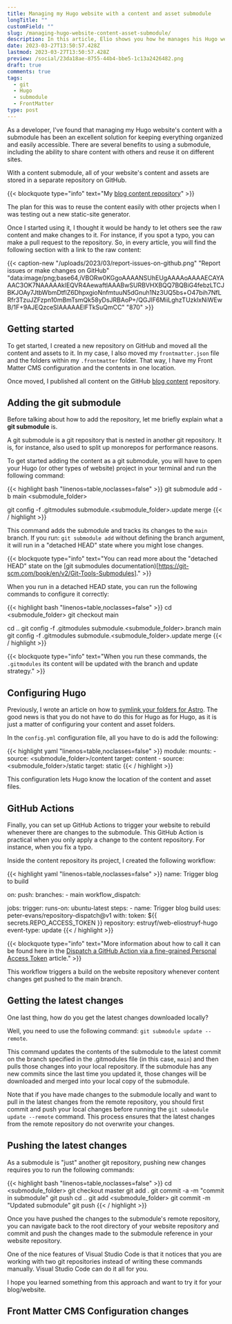 ```yaml
---
title: Managing my Hugo website with a content and asset submodule
longTitle: ""
customField: ""
slug: /managing-hugo-website-content-asset-submodule/
description: In this article, Elio shows you how he manages his Hugo website's content and assets by separating them into a submodule.
date: 2023-03-27T13:50:57.428Z
lastmod: 2023-03-27T13:50:57.428Z
preview: /social/23da18ae-8755-44b4-bbe5-1c13a2426482.png
draft: true
comments: true
tags:
  - git
  - Hugo
  - submodule
  - FrontMatter
type: post
---
```


As a developer, I've found that managing my Hugo website's content with a submodule has been an excellent solution for keeping everything organized and easily accessible. There are several benefits to using a submodule, including the ability to share content with others and reuse it on different sites.

With a content submodule, all of your website's content and assets are stored in a separate repository on GitHub.

{{< blockquote type="info" text="My [blog content repository](https://github.com/estruyf/blog-content)" >}}

The plan for this was to reuse the content easily with other projects when I was testing out a new static-site generator. 

Once I started using it, I thought it would be handy to let others see the raw content and make changes to it. For instance, if you spot a typo, you can make a pull request to the repository. So, in every article, you will find the following section with a link to the raw content:

{{< caption-new "/uploads/2023/03/report-issues-on-github.png" "Report issues or make changes on GitHub"  "data:image/png;base64,iVBORw0KGgoAAAANSUhEUgAAAAoAAAAECAYAAAC3OK7NAAAAAklEQVR4AewaftIAAABwSURBVHXBQQ7BQBiG4febzLTCJBKJOAy7JtbWbmDtflZ6DhpxgioNnfmtuuN5dGnuh1Nz3UQ5bs+O47bih7NfLRfr3TzuJZFzpn10mBmTsmQk58yDsJRBAoP+/QGJlF6MiiLghzTUzklxNiWEwB/1F+9AJEQzceSlAAAAAElFTkSuQmCC" "870" >}}

## Getting started

To get started, I created a new repository on GitHub and moved all the content and assets to it. In my case, I also moved my `frontmatter.json` file and the folders within my `.frontmatter` folder. That way, I have my Front Matter CMS configuration and the contents in one location.

Once moved, I published all content on the GitHub [blog content](https://github.com/estruyf/blog-content) repository.

## Adding the git submodule

Before talking about how to add the repository, let me briefly explain what a **git submodule** is.

A git submodule is a git repository that is nested in another git repository. It is, for instance, also used to split up monorepos for performance reasons.

To get started adding the content as a git submodule, you will have to open your Hugo (or other types of website) project in your terminal and run the following command:

{{< highlight bash "linenos=table,noclasses=false" >}}
git submodule add -b main <your repository> <submodule_folder>

git config -f .gitmodules submodule.<submodule_folder>.update merge
{{< / highlight >}}

This command adds the submodule and tracks its changes to the `main` branch. If you run: `git submodule add` without defining the branch argument, it will run in a "detached HEAD" state where you might lose changes.

{{< blockquote type="info" text="You can read more about the "detached HEAD" state on the [git submodules documentation)[https://git-scm.com/book/en/v2/Git-Tools-Submodules]." >}}

When you run in a detached HEAD state, you can run the following commands to configure it correctly:

{{< highlight bash "linenos=table,noclasses=false" >}}
cd <submodule_folder>
git checkout main

cd ..
git config -f .gitmodules submodule.<submodule_folder>.branch main
git config -f .gitmodules submodule.<submodule_folder>.update merge
{{< / highlight >}}

{{< blockquote type="info" text="When you run these commands, the `.gitmodules` its content will be updated with the branch and update strategy." >}}

## Configuring Hugo

Previously, I wrote an article on how to [symlink your folders for Astro](https://www.eliostruyf.com/symlink-content-astro-portability/). The good news is that you do not have to do this for Hugo as for Hugo, as it is just a matter of configuring your content and asset folders.

In the `config.yml` configuration file, all you have to do is add the following:

{{< highlight yaml "linenos=table,noclasses=false" >}}
module:
  mounts:
    - source: <submodule_folder>/content
      target: content
    - source: <submodule_folder>/static
      target: static
{{< / highlight >}}

This configuration lets Hugo know the location of the content and asset files.

## GitHub Actions

Finally, you can set up GitHub Actions to trigger your website to rebuild whenever there are changes to the submodule. This GitHub Action is practical when you only apply a change to the content repository. For instance, when you fix a typo.

Inside the content repository its project, I created the following workflow:

{{< highlight yaml "linenos=table,noclasses=false" >}}
name: Trigger blog to build

on:
  push:
    branches:
      - main
  workflow_dispatch:

jobs:
  trigger:
    runs-on: ubuntu-latest
    steps:
      - name: Trigger blog build
        uses: peter-evans/repository-dispatch@v1
        with:
          token: ${{ secrets.REPO_ACCESS_TOKEN }}
          repository: estruyf/web-eliostruyf-hugo
          event-type: update
{{< / highlight >}}

{{< blockquote type="info" text="More information about how to call it can be found here in the [Dispatch a GitHub Action via a fine-grained Personal Access Token](https://www.eliostruyf.com/dispatch-github-action-fine-grained-personal-access-token/) article." >}}

This workflow triggers a build on the website repository whenever content changes get pushed to the main branch.

## Getting the latest changes

One last thing, how do you get the latest changes downloaded locally?

Well, you need to use the following command: `git submodule update --remote`.

This command updates the contents of the submodule to the latest commit on the branch specified in the .gitmodules file (in this case, `main`) and then pulls those changes into your local repository. If the submodule has any new commits since the last time you updated it, those changes will be downloaded and merged into your local copy of the submodule.

Note that if you have made changes to the submodule locally and want to pull in the latest changes from the remote repository, you should first commit and push your local changes before running the `git submodule update --remote` command. This process ensures that the latest changes from the remote repository do not overwrite your changes.

## Pushing the latest changes

As a submodule is "just" another git repository, pushing new changes requires you to run the following commands:

{{< highlight bash "linenos=table,noclasses=false" >}}
cd <submodule_folder>
git checkout master
git add .
git commit -a -m "commit in submodule"
git push
cd ..
git add <submodule_folder>
git commit -m "Updated submodule"
git push
{{< / highlight >}}

Once you have pushed the changes to the submodule's remote repository, you can navigate back to the root directory of your website repository and commit and push the changes made to the submodule reference in your website repository.

One of the nice features of Visual Studio Code is that it notices that you are working with two git repositories instead of writing these commands manually. Visual Studio Code can do it all for you.

I hope you learned something from this approach and want to try it for your blog/website.

## Front Matter CMS Configuration changes
